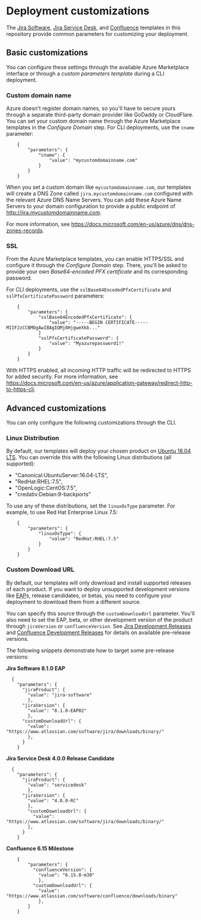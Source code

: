 # Deployment customizations

The [Jira Software](jira/azuredeploy.json), [Jira Service Desk](servicedesk/azuredeploy.json), and [Confluence](confluence/azuredeploy.json) templates in this repository provide common parameters for customizing your deployment.

## Basic customizations

You can configure these settings through the available Azure Marketplace interface *or* through a _custom parameters template_ during a CLI deployment.

### Custom domain name

Azure doesn't register domain names, so you'll have to secure yours through a separate third-party domain provider like GoDaddy or CloudFlare. You can set your custom domain name through the Azure Marketplace templates in the *Configure Domain* step. For CLI deployments, use the `cname` parameter:

```
    {
        "parameters": {
            "cname": {
                "value": "mycustomdomainname.com"
            }
        }
    }
```

When you set a custom domain like `mycustomdomainname.com`, our templates will create a DNS Zone called `jira.mycustomdomainname.com` configured with the relevant Azure DNS Name Servers. You can add these Azure Name Servers to your domain configuration to provide a public endpoint of http://jira.mycustomdomainname.com.

For more information, see https://docs.microsoft.com/en-us/azure/dns/dns-zones-records.

### SSL

From the Azure Marketplace templates, you can enable HTTPS/SSL and configure it through the *Configure Domain* step. There, you'll be asked to provide your own _Base64-encoded PFX certificate_ and its corresponding password.

For CLI deployments, use the `sslBase64EncodedPfxCertificate` and `sslPfxCertificatePassword` parameters:

```
    {
        "parameters": {
            "sslBase64EncodedPfxCertificate": {
                "value": "-----BEGIN CERTIFICATE-----MIIF2zCCBMOgAwIBAgIQMj8HjgweXkb..."
            }
            "sslPfxCertificatePassword": {
                "value": "Myazurepassword1!"
            }
        }
    }
```

With HTTPS enabled, all incoming HTTP traffic will be redirected to HTTPS for added security. For more information, see https://docs.microsoft.com/en-us/azure/application-gateway/redirect-http-to-https-cli.

## Advanced customizations

You can only configure the following customizations through the CLI.

### Linux Distribution

By default, our templates will deploy your chosen product on [Ubuntu 18.04 LTS](https://wiki.ubuntu.com/BionicBeaver/ReleaseNotes). You can override this with the following Linux distributions (all supported):

- "Canonical:UbuntuServer:16.04-LTS",
- "RedHat:RHEL:7.5",
- "OpenLogic:CentOS:7.5",
- "credativ:Debian:9-backports"

To use any of these distributions, set the `linuxOsType` parameter. For example, to use Red Hat Enterprise Linux 7.5:

```
    {
        "parameters": {
            "linuxOsType": {
                "value": "RedHat:RHEL:7.5"
            }
        }
    }
```

### Custom Download URL

By default, our templates will only download and install supported releases of each product. If you want to deploy unsupported development versions like [EAP](https://developer.atlassian.com/server/framework/atlassian-sdk/early-access-programs/)s, release candidates, or betas, you need to configure your deployment to download them from a different source.

You can specify this source through the `customDownloadUrl` parameter. You'll also need to set the EAP, beta, or other development version of the product through `jiraVersion` or `confluenceVersion`. See [Jira Development Releases](https://confluence.atlassian.com/adminjira/jira-development-releases-955171963.html) and [Confluence Development Releases](https://confluence.atlassian.com/doc/confluence-development-releases-8163.html) for details on available pre-release versions.

The following snippets demonstrate how to target some pre-release versions:

**Jira Software 8.1.0 EAP**

```
  {
    "parameters": {
      "jiraProduct": {
        "value": "jira-software"
        },
      "jiraVersion": {
        "value": "8.1.0-EAP02"
        },
      "customDownloadUrl": {
        "value": "https://www.atlassian.com/software/jira/downloads/binary/"
        },
      }
    }
```

**Jira Service Desk 4.0.0 Release Candidate**

```
  {
    "parameters": {
      "jiraProduct": {
        "value": "servicedesk"
        },
      "jiraVersion": {
        "value": "4.0.0-RC"
        },
        "customDownloadUrl": {
          "value": "https://www.atlassian.com/software/jira/downloads/binary/"
        },
      }
    }
```

**Confluence 6.15 Milestone**

```
    {
        "parameters": {
          "confluenceVersion": {
            "value": "6.15.0-m30"
            },
          "customDownloadUrl": {
            "value": "https://www.atlassian.com/software/confluence/downloads/binary"
            },
        }
    }
```
